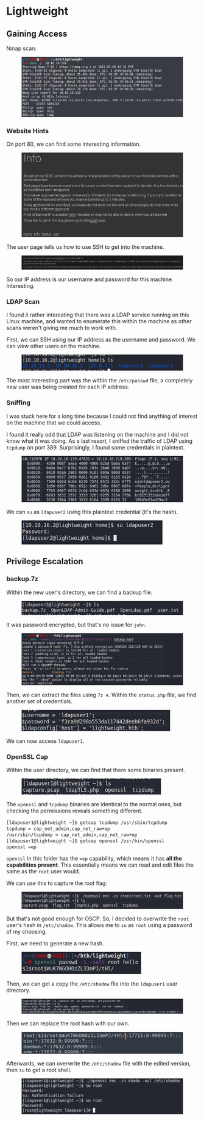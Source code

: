 # Lightweight

## Gaining Access

Nmap scan:

<figure><img src="../../../.gitbook/assets/image (2813).png" alt=""><figcaption></figcaption></figure>

### Website Hints

On port 80, we can find some interesting information.

<figure><img src="../../../.gitbook/assets/image (1806).png" alt=""><figcaption></figcaption></figure>

The user page tells us how to use SSH to get into the machine.

<figure><img src="../../../.gitbook/assets/image (4038).png" alt=""><figcaption></figcaption></figure>

So our IP address is our username and password for this machine. Interesting.

### LDAP Scan

I found it rather interesting that there was a LDAP service running on this Linux machine, and wanted to enumerate this within the machine as other scans weren't giving me much to work with.

First, we can SSH using our IP address as the username and password. We can view other users on the machine.

<figure><img src="../../../.gitbook/assets/image (3680).png" alt=""><figcaption></figcaption></figure>

The most interesting part was the within the `/etc/passwd` file, a completely new user was being created for each IP address.&#x20;

### Sniffing

I was stuck here for a long time because I could not find anything of interest on the machine that we could access.&#x20;

I found it really odd that LDAP was listening on the machine and I did not know what it was doing. As a last resort, I sniffed the traffic of LDAP using `tcpdump` on port 389. Surprisingly, I found some credentials in plaintext.

<figure><img src="../../../.gitbook/assets/image (3403).png" alt=""><figcaption></figcaption></figure>

We can `su` as `ldapuser2` using this plaintext credential (it's the hash).

<figure><img src="../../../.gitbook/assets/image (652).png" alt=""><figcaption></figcaption></figure>

## Privilege Escalation

### backup.7z

Within the new user's directory, we can find a backup file.

<figure><img src="../../../.gitbook/assets/image (790).png" alt=""><figcaption></figcaption></figure>

It was password encrypted, but that's no issue for `john`.

<figure><img src="../../../.gitbook/assets/image (1845).png" alt=""><figcaption></figcaption></figure>

Then, we can extract the files using `7z e`. Within the `status.php` file, we find another set of credentials.

<figure><img src="../../../.gitbook/assets/image (560).png" alt=""><figcaption></figcaption></figure>

We can now access `ldapuser1`.

### OpenSSL Cap

Within the user directory, we can find that there some binaries present.

<figure><img src="../../../.gitbook/assets/image (935).png" alt=""><figcaption></figcaption></figure>

The `openssl` and `tcpdump` binaries are identical to the normal ones, but checking the permissions reveals something different.

```
[ldapuser1@lightweight ~]$ getcap tcpdump /usr/sbin/tcpdump
tcpdump = cap_net_admin,cap_net_raw+ep
/usr/sbin/tcpdump = cap_net_admin,cap_net_raw+ep
[ldapuser1@lightweight ~]$ getcap openssl /usr/bin/openssl 
openssl =ep
```

`openssl` in this folder has the `=ep` capability, which means it has **all the capabilities present**. This essentially means we can read and edit files the same as the `root` user would.

We can use this to capture the root flag:

<figure><img src="../../../.gitbook/assets/image (2819).png" alt=""><figcaption></figcaption></figure>

But that's not good enough for OSCP. So, I decided to overwrite the `root` user's hash in `/etc/shadow`. This allows me to `su` as `root` using a password of my choosing.

First, we need to generate a new hash.

<figure><img src="../../../.gitbook/assets/image (3143).png" alt=""><figcaption></figcaption></figure>

Then, we can get a copy the `/etc/shadow` file into the `ldapuser1` user directory.

<figure><img src="../../../.gitbook/assets/image (1499).png" alt=""><figcaption></figcaption></figure>

Then we can replace the root hash with our own.

<figure><img src="../../../.gitbook/assets/image (1058).png" alt=""><figcaption></figcaption></figure>

Afterwards, we can overwrite the `/etc/shadow` file with the edited version, then `su` to get a root shell.

<figure><img src="../../../.gitbook/assets/image (2881).png" alt=""><figcaption></figcaption></figure>
